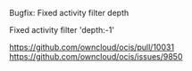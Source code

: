 Bugfix: Fixed activity filter depth

Fixed activity filter 'depth:-1'

https://github.com/owncloud/ocis/pull/10031
https://github.com/owncloud/ocis/issues/9850
